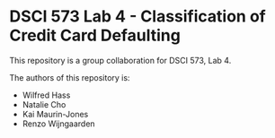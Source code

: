 # DSCI 573 Lab 4 - Classification of Credit Card Defaulting
This repository is a group collaboration for DSCI 573, Lab 4.

The authors of this repository is:
  - Wilfred Hass
  - Natalie Cho
  - Kai Maurin-Jones
  - Renzo Wijngaarden
